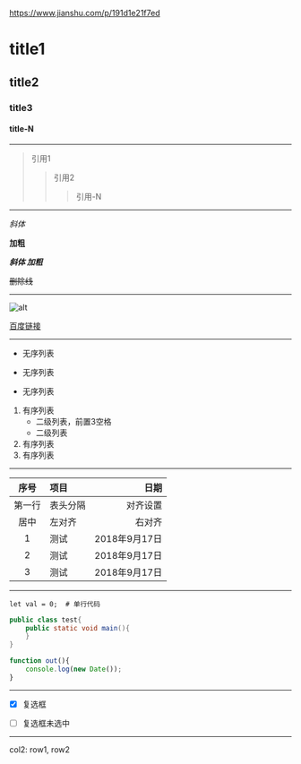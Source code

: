 https://www.jianshu.com/p/191d1e21f7ed
# title1
## title2
### title3
#### title-N
---
>引用1
>>引用2
>>>引用-N
---
*斜体*

**加粗**

***斜体 加粗***

~~删除线~~

***

![alt](https://desk-fd.zol-img.com.cn/t_s960x600c5/g5/M00/02/05/ChMkJlbKyKqIdOHiAA3ZnVg2rWUAALIFQNhuCcADdm1697.jpg 'title')

[百度链接](https://www.baidu.com)

***

+ 无序列表
- 无序列表
* 无序列表

1. 有序列表
   * 二级列表，前置3空格
   + 二级列表
1. 有序列表
1. 有序列表

***

序号|项目|日期
:---:|:---|---:
第一行|表头分隔|对齐设置
居中|左对齐|右对齐
1|测试|2018年9月17日
2|测试|2018年9月17日
3|测试|2018年9月17日

***

`let val = 0;  # 单行代码`


```java
public class test{
    public static void main(){
    }
}
```


```javascript
function out(){
    console.log(new Date());
}
```

***
- [x] 复选框
- [ ] 复选框未选中


---
col2:  row1,    row2
